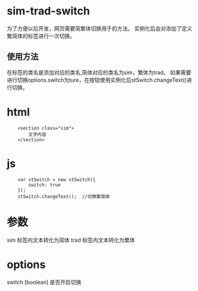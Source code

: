 # sim-trad-switch
为了方便以后开发，网页需要简繁体切换用于的方法。
实例化后会对添加了定义繁简体的标签进行一次切换。

## 使用方法
在标签的类名是添加对应的类名,简体对应的类名为sim，繁体为trad。
如果需要进行切换options.switch为ture，在按钮使用实例化后stSwitch.changeText()进行切换。


# html
```
	<section class="sim">
		文字内容
	</section>
```
# js
```
	var stSwitch = new stSwitch({
		switch: true
	});
	stSwitch.changeText();	//切换繁简体
```

# 参数
sim 	标签内文本转化为简体
trad 	标签内文本转化为繁体
# options
switch [boolean] 是否开启切换
